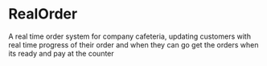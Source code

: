 # RealOrder
A real time order system for company cafeteria, updating customers with real time progress of their order and when they can go get the orders when its ready and pay at the counter
